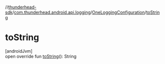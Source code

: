 //[thunderhead-sdk](../../../index.md)/[com.thunderhead.android.api.logging](../index.md)/[OneLoggingConfiguration](index.md)/[toString](to-string.md)

# toString

[androidJvm]\
open override fun [toString](to-string.md)(): String
